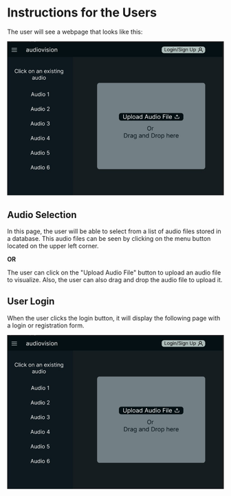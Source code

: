 # Instructions for the Users

The user will see a webpage that looks like this:

![upload page design](https://github.com/poke8014/CS161/blob/main/docs/app_users/images_docs/upload_page.jpg)


## Audio Selection

In this page, the user will be able to select from a list of audio files stored in a database. This
audio files can be seen by clicking on the menu button located on the upper left corner.

**OR**

The user can click on the "Upload Audio File" button to upload an audio file to visualize. Also,
the user can also drag and drop the audio file to upload it.


## User Login

When the user clicks the login button, it will display the following page with a login or registration form.

![login page design](https://github.com/poke8014/CS161/blob/main/docs/app_users/images_docs/upload_page.jpg)
